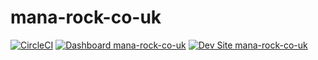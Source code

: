 # mana-rock-co-uk

[![CircleCI](https://circleci.com/gh/Mizpah/mana-rock-co-uk.svg?style=shield)](https://circleci.com/gh/Mizpah/mana-rock-co-uk)
[![Dashboard mana-rock-co-uk](https://img.shields.io/badge/dashboard-mana_rock_co_uk-yellow.svg)](https://dashboard.pantheon.io/sites/c2deb1a0-8666-4754-9f73-00110d102400#dev/code)
[![Dev Site mana-rock-co-uk](https://img.shields.io/badge/site-mana_rock_co_uk-blue.svg)](http://dev-mana-rock-co-uk.pantheonsite.io/)